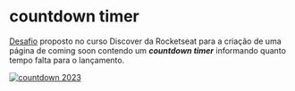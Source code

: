# countdown timer

[Desafio](https://efficient-sloth-d85.notion.site/Desafio-Countdown-4572ce6f5c91469abe0171f454a13e3f) proposto no curso Discover da Rocketseat para a criação de uma página de coming soon contendo um **_countdown timer_** informando quanto tempo falta para o lançamento.

[![countdown 2023](https://user-images.githubusercontent.com/65312009/158028343-90809ed1-c3c2-41c8-a271-c098038258e0.png)](https://nicolepeiker.github.io/desafio-countdown/)
